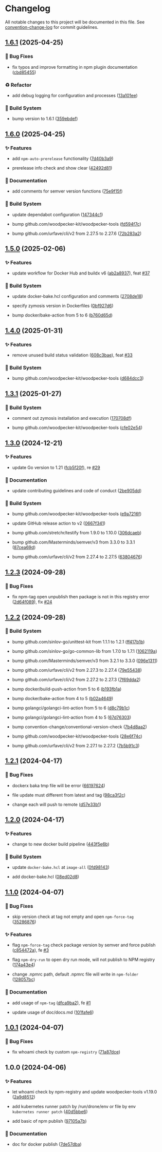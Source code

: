 # Changelog

All notable changes to this project will be documented in this file. See [convention-change-log](https://github.com/convention-change/convention-change-log) for commit guidelines.

## [1.6.1](https://github.com/woodpecker-kit/woodpecker-npm/compare/1.6.0...v1.6.1) (2025-04-25)

### 🐛 Bug Fixes

* fix typos and improve formatting in npm plugin documentation ([cbd85455](https://github.com/woodpecker-kit/woodpecker-npm/commit/cbd854559feebfc212b37facefccad33d0bb2961))

### ♻ Refactor

* add debug logging for configuration and processes ([13a101ee](https://github.com/woodpecker-kit/woodpecker-npm/commit/13a101ee68b228baea1d532426d3e560d4a12e3d))

### 👷‍ Build System

* bump version to 1.6.1 ([359ebdef](https://github.com/woodpecker-kit/woodpecker-npm/commit/359ebdefc91fe4e76ee70cc2e7f3b987c9e68b11))

## [1.6.0](https://github.com/woodpecker-kit/woodpecker-npm/compare/1.5.0...v1.6.0) (2025-04-25)

### ✨ Features

* add `npm-auto-prerelease` functionality ([7d40b3a9](https://github.com/woodpecker-kit/woodpecker-npm/commit/7d40b3a96ee5bf450b8b58527e2711c5497709e9))

* prerelease info check and show clear ([42492d81](https://github.com/woodpecker-kit/woodpecker-npm/commit/42492d8109ea0f1c77f5b1a4d01adea83b755005))

### 📝 Documentation

* add comments for semver version functions ([75e9f15f](https://github.com/woodpecker-kit/woodpecker-npm/commit/75e9f15f2c332b301db20cb0bb216c1ba819f202))

### 👷‍ Build System

* update dependabot configuration ([147344c1](https://github.com/woodpecker-kit/woodpecker-npm/commit/147344c1b7785621026ebcf089cc2500e42ea100))

* bump github.com/woodpecker-kit/woodpecker-tools ([fd594f7c](https://github.com/woodpecker-kit/woodpecker-npm/commit/fd594f7c545d573846fd9602af094b20fe8b6a36))

* bump github.com/urfave/cli/v2 from 2.27.5 to 2.27.6 ([72b283a2](https://github.com/woodpecker-kit/woodpecker-npm/commit/72b283a23149106430ac0048aa446d856f23ac7a))

## [1.5.0](https://github.com/woodpecker-kit/woodpecker-npm/compare/1.4.0...v1.5.0) (2025-02-06)

### ✨ Features

* update workflow for Docker Hub and buildx v6 ([ab2a8937](https://github.com/woodpecker-kit/woodpecker-npm/commit/ab2a8937693d70c2b0212e208d2b56bb48d2e427)), feat [#37](https://github.com/woodpecker-kit/woodpecker-npm/issues/37)

### 👷‍ Build System

* update docker-bake.hcl configuration and comments ([2708de18](https://github.com/woodpecker-kit/woodpecker-npm/commit/2708de18961f63fcdd529b6b4a26498a74f2e62d))

* specify zymosis version in Dockerfiles ([0bf927d6](https://github.com/woodpecker-kit/woodpecker-npm/commit/0bf927d621ba80f5b106fde2a70ce4e3ef162296))

* bump docker/bake-action from 5 to 6 ([b760d65d](https://github.com/woodpecker-kit/woodpecker-npm/commit/b760d65db4896e0a20a3015da4adc8dfafa702a1))

## [1.4.0](https://github.com/woodpecker-kit/woodpecker-npm/compare/1.3.1...v1.4.0) (2025-01-31)

### ✨ Features

* remove unused build status validation ([608c3bae](https://github.com/woodpecker-kit/woodpecker-npm/commit/608c3bae37fa3ae7d52ecdae3037e19346dfe21a)), feat [#33](https://github.com/woodpecker-kit/woodpecker-npm/issues/33)

### 👷‍ Build System

* bump github.com/woodpecker-kit/woodpecker-tools ([d684dcc3](https://github.com/woodpecker-kit/woodpecker-npm/commit/d684dcc398b36cdfc5a9e1e24b67d6c8506a1dd5))

## [1.3.1](https://github.com/woodpecker-kit/woodpecker-npm/compare/1.3.0...v1.3.1) (2025-01-27)

### 👷‍ Build System

* comment out zymosis installation and execution ([170708df](https://github.com/woodpecker-kit/woodpecker-npm/commit/170708df43f0f43e0c4689b89591455b2fbe8b5f))

* bump github.com/woodpecker-kit/woodpecker-tools ([cfe02e54](https://github.com/woodpecker-kit/woodpecker-npm/commit/cfe02e5463024673a82406ae7096444d2b47e09e))

## [1.3.0](https://github.com/woodpecker-kit/woodpecker-npm/compare/1.2.3...v1.3.0) (2024-12-21)

### ✨ Features

* update Go version to 1.21 ([fcb5f20f](https://github.com/woodpecker-kit/woodpecker-npm/commit/fcb5f20f5eba3ad3a552691d2f0c8a636c753a5e)), re [#29](https://github.com/woodpecker-kit/woodpecker-npm/issues/29)

### 📝 Documentation

* update contributing guidelines and code of conduct ([2be905dd](https://github.com/woodpecker-kit/woodpecker-npm/commit/2be905dd0dabfe6ad071f1ce9d14a5a84b661f9b))

### 👷‍ Build System

* bump github.com/woodpecker-kit/woodpecker-tools ([e9a7216f](https://github.com/woodpecker-kit/woodpecker-npm/commit/e9a7216fa0961f6ee36101960bbc6a479e258a7d))

* update GitHub release action to v2 ([0667f341](https://github.com/woodpecker-kit/woodpecker-npm/commit/0667f34187618d423d817e9bc07fbbd69c368e07))

* bump github.com/stretchr/testify from 1.9.0 to 1.10.0 ([306dcaeb](https://github.com/woodpecker-kit/woodpecker-npm/commit/306dcaeb7ce2e38c0a6dcb30966e02d92bb33e93))

* bump github.com/Masterminds/semver/v3 from 3.3.0 to 3.3.1 ([87cea69d](https://github.com/woodpecker-kit/woodpecker-npm/commit/87cea69d98a3d4d717e7c146f7e658df5c86d9e7))

* bump github.com/urfave/cli/v2 from 2.27.4 to 2.27.5 ([63804676](https://github.com/woodpecker-kit/woodpecker-npm/commit/6380467688ebbcf2d350519b319067d0b94577e8))

## [1.2.3](https://github.com/woodpecker-kit/woodpecker-npm/compare/1.2.2...v1.2.3) (2024-09-28)

### 🐛 Bug Fixes

* fix npm-tag open unpublish then package is not in this registry error ([2d64f089](https://github.com/woodpecker-kit/woodpecker-npm/commit/2d64f0894479b3c49e506e0f7eb6f052f72bd11a)), fix [#24](https://github.com/woodpecker-kit/woodpecker-npm/issues/24)

## [1.2.2](https://github.com/woodpecker-kit/woodpecker-npm/compare/1.2.1...v1.2.2) (2024-09-28)

### 👷‍ Build System

* bump github.com/sinlov-go/unittest-kit from 1.1.1 to 1.2.1 ([ff417b1b](https://github.com/woodpecker-kit/woodpecker-npm/commit/ff417b1b69bc272fa27dee6f1213905b6e2f1f86))

* bump github.com/sinlov-go/go-common-lib from 1.7.0 to 1.7.1 ([1062119a](https://github.com/woodpecker-kit/woodpecker-npm/commit/1062119a9384f65f1799f187c48b7b7186f3ffa9))

* bump github.com/Masterminds/semver/v3 from 3.2.1 to 3.3.0 ([096e1311](https://github.com/woodpecker-kit/woodpecker-npm/commit/096e1311055869a86effb4387e81f1ee48b2c862))

* bump github.com/urfave/cli/v2 from 2.27.3 to 2.27.4 ([79e55438](https://github.com/woodpecker-kit/woodpecker-npm/commit/79e554387fc153892494da3dc0703ead71305ef5))

* bump github.com/urfave/cli/v2 from 2.27.2 to 2.27.3 ([7f69dda2](https://github.com/woodpecker-kit/woodpecker-npm/commit/7f69dda2d09863e9ee5199955c98f9b3877f0ce3))

* bump docker/build-push-action from 5 to 6 ([b193fb1a](https://github.com/woodpecker-kit/woodpecker-npm/commit/b193fb1ad560f1ea833778808dd79e0b7a44da6d))

* bump docker/bake-action from 4 to 5 ([b02a4649](https://github.com/woodpecker-kit/woodpecker-npm/commit/b02a4649fbce7b14381f1979f00aa252de0e8190))

* bump golangci/golangci-lint-action from 5 to 6 ([d8c79b1c](https://github.com/woodpecker-kit/woodpecker-npm/commit/d8c79b1c67f94d197206190fd423f64ef44f410c))

* bump golangci/golangci-lint-action from 4 to 5 ([67d76303](https://github.com/woodpecker-kit/woodpecker-npm/commit/67d763037139fd3d60f4fddfcde88eaf8e422f32))

* bump convention-change/conventional-version-check ([7b4d8aa2](https://github.com/woodpecker-kit/woodpecker-npm/commit/7b4d8aa2f3c78e1b1e55ddbab281c49695225215))

* bump github.com/woodpecker-kit/woodpecker-tools ([28e6f74c](https://github.com/woodpecker-kit/woodpecker-npm/commit/28e6f74c5e2160ce1aec8efbd07c61d1574319e2))

* bump github.com/urfave/cli/v2 from 2.27.1 to 2.27.2 ([7b5b91c3](https://github.com/woodpecker-kit/woodpecker-npm/commit/7b5b91c3d6a83d3a0f9f6aeecdabd874451cb0e8))

## [1.2.1](https://github.com/woodpecker-kit/woodpecker-npm/compare/1.2.0...v1.2.1) (2024-04-17)

### 🐛 Bug Fixes

* dockerx baka tmp file will be error ([66197624](https://github.com/woodpecker-kit/woodpecker-npm/commit/6619762459cde23c43fa3b0193dbd98804c1f877))

* file update must different from latest and tag ([98ca3f2c](https://github.com/woodpecker-kit/woodpecker-npm/commit/98ca3f2c5872214b8ad00ff6c1473ffef2ca6315))

* change each will push to remote ([d57e33b1](https://github.com/woodpecker-kit/woodpecker-npm/commit/d57e33b1da2cd7b05ce4bbcad007233eb86d3ad3))

## [1.2.0](https://github.com/woodpecker-kit/woodpecker-npm/compare/1.1.0...v1.2.0) (2024-04-17)

### ✨ Features

* change to new docker build pipeline ([443f5e6b](https://github.com/woodpecker-kit/woodpecker-npm/commit/443f5e6b280e5b40da92302484f7094130f9389c))

### 👷‍ Build System

* update `docker-bake.hcl` at `image-all` ([0fd98143](https://github.com/woodpecker-kit/woodpecker-npm/commit/0fd98143bf4ec9d6401f3254ec273c1e09168f05))

* add docker-bake.hcl ([08ed02d8](https://github.com/woodpecker-kit/woodpecker-npm/commit/08ed02d8978e3f13ec7ebfd162e6aa9497a6fc7b))

## [1.1.0](https://github.com/woodpecker-kit/woodpecker-npm/compare/1.0.1...v1.1.0) (2024-04-07)

### 🐛 Bug Fixes

* skip version check at tag not empty and open `npm-force-tag` ([35286876](https://github.com/woodpecker-kit/woodpecker-npm/commit/352868761426f53e4ba1a0f5400c9e8bb2cb0d6f))

### ✨ Features

* flag `npm-force-tag` check package version by semver and force publish ([c854472a](https://github.com/woodpecker-kit/woodpecker-npm/commit/c854472a902c89c336558e52a6b5d10552ec4815)), fe [#3](https://github.com/woodpecker-kit/woodpecker-npm/issues/3)

* flag `npm-dry-run` to open dry run mode, will not publish to NPM registry ([174a43e4](https://github.com/woodpecker-kit/woodpecker-npm/commit/174a43e4d9dd0e9c04a42477bab2774fe5fada11))

* change .npmrc path, default .npmrc file will write in `npm-folder` ([128057bc](https://github.com/woodpecker-kit/woodpecker-npm/commit/128057bcda9759e14d472d5857c17bd0446e0258))

### 📝 Documentation

* add usage of `npm-tag` ([dfca9ba2](https://github.com/woodpecker-kit/woodpecker-npm/commit/dfca9ba2fe4eb7e87b5b82ea2ce1188250043996)), fe [#1](https://github.com/woodpecker-kit/woodpecker-npm/issues/1)

* update usage of doc/docs.md ([101fafe6](https://github.com/woodpecker-kit/woodpecker-npm/commit/101fafe6b7340ddd3c5e50fc8ed636d22aa71bcf))

## [1.0.1](https://github.com/woodpecker-kit/woodpecker-npm/compare/1.0.0...v1.0.1) (2024-04-07)

### 🐛 Bug Fixes

* fix whoami check by custom `npm-registry` ([71a87dce](https://github.com/woodpecker-kit/woodpecker-npm/commit/71a87dcedf043a7829f776d6a69fdf332f88c3f1))

## 1.0.0 (2024-04-06)

### ✨ Features

* let whoami check by npm-registry and update woodpecker-tools v1.19.0 ([2a9d8512](https://github.com/woodpecker-kit/woodpecker-npm/commit/2a9d851285638d8a76188adbccd3a6ab67dafa67))

* add kubernetes runner patch by /run/drone/env or file by env `kubernetes runner patch` ([40d5bbe6](https://github.com/woodpecker-kit/woodpecker-npm/commit/40d5bbe6649a9c7533fae574a0c39acdc7b2fffd))

* add basic of npm publish ([97105a7b](https://github.com/woodpecker-kit/woodpecker-npm/commit/97105a7bdda6eaf19eb01f430a30bbd7fa6a6d13))

### 📝 Documentation

* doc for docker publish ([7de57dba](https://github.com/woodpecker-kit/woodpecker-npm/commit/7de57dba3fb6edfc5088e13bd1acfa69b28da43f))
